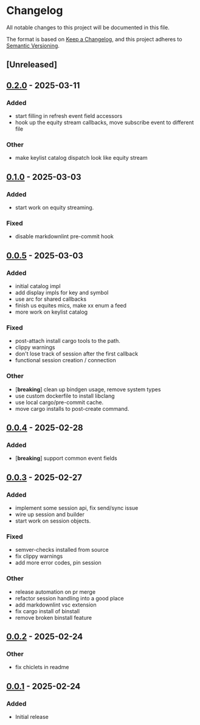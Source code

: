 # Changelog

All notable changes to this project will be documented in this file.

The format is based on [Keep a Changelog](https://keepachangelog.com/en/1.1.0/), and this project adheres to [Semantic Versioning](https://semver.org/spec/v2.0.0.html).

## [Unreleased]

## [0.2.0](https://github.com/jcape/rxegy/compare/rxegy-v0.1.0...rxegy-v0.2.0) - 2025-03-11

### Added

- start filling in refresh event field accessors
- hook up the equity stream callbacks, move subscribe event to different file

### Other

- make keylist catalog dispatch look like equity stream

## [0.1.0](https://github.com/jcape/rxegy/compare/rxegy-v0.0.5...rxegy-v0.1.0) - 2025-03-03

### Added

- start work on equity streaming.

### Fixed

- disable markdownlint pre-commit hook

## [0.0.5](https://github.com/jcape/rxegy/compare/rxegy-v0.0.4...rxegy-v0.0.5) - 2025-03-03

### Added

- initial catalog impl
- add display impls for key and symbol
- use arc for shared callbacks
- finish us equites mics, make xx enum a feed
- more work on keylist catalog

### Fixed

- post-attach install cargo tools to the path.
- clippy warnings
- don't lose track of session after the first callback
- functional session creation / connection

### Other

- [**breaking**] clean up bindgen usage, remove system types
- use custom dockerfile to install libclang
- use local cargo/pre-commit cache.
- move cargo installs to post-create command.

## [0.0.4](https://github.com/jcape/rxegy/compare/rxegy-v0.0.3...rxegy-v0.0.4) - 2025-02-28

### Added

- [**breaking**] support common event fields

## [0.0.3](https://github.com/jcape/rxegy/compare/rxegy-v0.0.2...rxegy-v0.0.3) - 2025-02-27

### Added

- implement some session api, fix send/sync issue
- wire up session and builder
- start work on session objects.

### Fixed

- semver-checks installed from source
- fix clippy warnings
- add more error codes, pin session

### Other

- release automation on pr merge
- refactor session handling into a good place
- add markdownlint vsc extension
- fix cargo install of binstall
- remove broken binstall feature

## [0.0.2](https://github.com/jcape/rxegy/compare/rxegy-v0.0.1...rxegy-v0.0.2) - 2025-02-24

### Other

- fix chiclets in readme

## [0.0.1](https://github.com/jcape/rxegy/releases/tag/rxegy-v0.0.1) - 2025-02-24

### Added

- Initial release
